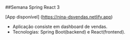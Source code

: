 ##Semana Spring React 3

[App disponível] (https://nina-dsvendas.netlify.app)
- Aplicação consiste em dashboard de vendas.
- Tecnologias: Spring Boot(backend) e React(frontend).
